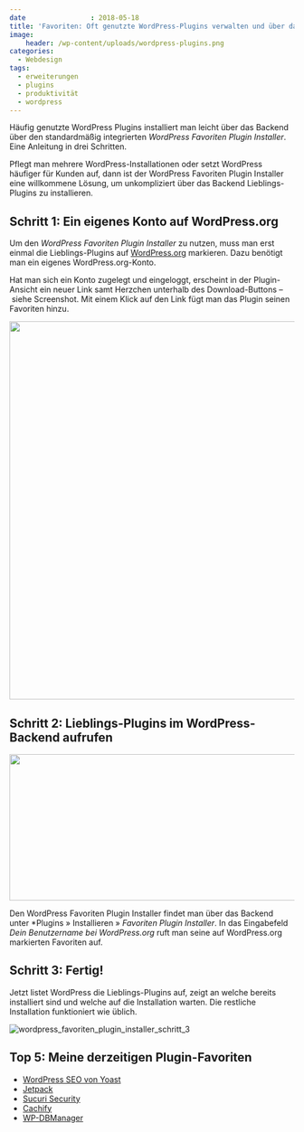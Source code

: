 ```yaml
---
date                : 2018-05-18
title: 'Favoriten: Oft genutzte WordPress-Plugins verwalten und über das Backend installieren'
image:
    header: /wp-content/uploads/wordpress-plugins.png
categories:
  - Webdesign
tags:
  - erweiterungen
  - plugins
  - produktivität
  - wordpress
---
```

Häufig genutzte WordPress Plugins installiert man leicht über das Backend über den standardmäßig integrierten *WordPress Favoriten Plugin Installer*. Eine Anleitung in drei Schritten.<!-- readmore -->

Pflegt man mehrere WordPress-Installationen oder setzt WordPress häufiger für Kunden auf, dann ist der WordPress Favoriten Plugin Installer eine willkommene Lösung, um unkompliziert über das Backend Lieblings-Plugins zu installieren.

## Schritt 1: Ein eigenes Konto auf WordPress.org

Um den *WordPress Favoriten Plugin Installer* zu nutzen, muss man erst einmal die Lieblings-Plugins auf [WordPress.org][1] markieren. Dazu benötigt man ein eigenes WordPress.org-Konto.

Hat man sich ein Konto zugelegt und eingeloggt, erscheint in der Plugin-Ansicht ein neuer Link samt Herzchen unterhalb des Download-Buttons – siehe Screenshot. Mit einem Klick auf den Link fügt man das Plugin seinen Favoriten hinzu.

<img class="alignnone size-full wp-image-27" src="https://phlow.de/blog/wp-content/uploads/2018/05/wordpress_favoriten_plugin_installer_schritt_1.png" alt="" width="1002" height="669" />
<h2>Schritt 2: Lieblings-Plugins im WordPress-Backend aufrufen</h2>
<img class="alignnone size-full wp-image-29" src="https://phlow.de/blog/wp-content/uploads/2018/05/wordpress_favoriten_plugin_installer_schritt_2.png" alt="" width="708" height="259" />

Den WordPress Favoriten Plugin Installer findet man über das Backend unter *Plugins » Installieren » *Favoriten Plugin Installer*. In das Eingabefeld *Dein Benutzername bei WordPress.org* ruft man seine auf WordPress.org markierten Favoriten auf.

## Schritt 3: Fertig!

Jetzt listet WordPress die Lieblings-Plugins auf, zeigt an welche bereits installiert sind und welche auf die Installation warten. Die restliche Installation funktioniert wie üblich.

<img src="{{ site.urlimg }}wordpress_favoriten_plugin_installer_schritt_3.png" alt="wordpress_favoriten_plugin_installer_schritt_3" />

## Top 5: Meine derzeitigen Plugin-Favoriten

* [WordPress SEO von Yoast][2]
* [Jetpack][4]
* [Sucuri Security][3]
* [Cachify][6]
* [WP-DBManager][8]

[1]: http://wordpress.org/plugins/
[2]: http://wordpress.org/plugins/wordpress-seo/
[3]: https://de.wordpress.org/plugins/sucuri-scanner/
[4]: https://de.wordpress.org/plugins/jetpack/
[6]: http://wordpress.org/plugins/cachify/
[8]: http://wordpress.org/plugins/wp-dbmanager/